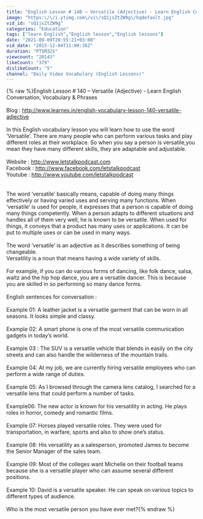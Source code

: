 ```yaml
---
title: "English Lesson # 140 – Versatile (Adjective) - Learn English Conversation, Vocabulary & Phrases"
image: "https:\/\/i.ytimg.com\/vi\/sQ1jsZtZW9g\/hqdefault.jpg"
vid_id: "sQ1jsZtZW9g"
categories: "Education"
tags: ["learn English","English lesson","English lessons"]
date: "2021-09-09T20:55:21+03:00"
vid_date: "2015-12-04T11:00:36Z"
duration: "PT5M32S"
viewcount: "20143"
likeCount: "379"
dislikeCount: "5"
channel: "Daily Video Vocabulary (English Lessons)"
---
```

{% raw %}English Lesson # 140 – Versatile (Adjective) - Learn English Conversation, Vocabulary &amp; Phrases<br /><br />Blog : <a rel="nofollow" target="blank" href="http://www.learnex.in/english-vocabulary-lesson-140-versatile-adjective">http://www.learnex.in/english-vocabulary-lesson-140-versatile-adjective</a><br /><br />In this English vocabulary lesson you will learn how to use the word ‘Versatile’. There are many people who can perform various tasks and play different roles at their workplace. So when you say a person is versatile,you mean they have many different skills, they are adaptable and adjustable.<br /><br />Website : <a rel="nofollow" target="blank" href="http://www.letstalkpodcast.com">http://www.letstalkpodcast.com</a><br />Facebook : <a rel="nofollow" target="blank" href="http://www.facebook.com/letstalkpodcast">http://www.facebook.com/letstalkpodcast</a><br />Youtube : <a rel="nofollow" target="blank" href="http://www.youtube.com/letstalkpodcast">http://www.youtube.com/letstalkpodcast</a><br /><br /><br />The word ‘versatile’ basically means, capable of doing many things effectively  or having varied uses and serving many functions.  When ‘versatile’ is used for people, it expresses that a person is capable of doing many things competently. When a person adapts to different situations and handles all of them very well, he is known to be versatile.  When used for things, it conveys that a product has many uses or applications. It can be put to multiple uses or can be used in many ways. <br /><br />The word ‘versatile’ is an adjective as it describes something of being changeable. <br />Versatility is a noun that means having a wide variety of skills.<br /><br />For example, if you can do various forms of dancing, like folk dance, salsa, waltz and the hip hop dance, you are a versatile dancer. This is because you are skilled in so performing so many dance forms. <br /><br />English sentences for conversation :<br /><br />Example 01: A leather jacket is a versatile garment that can be worn in all seasons. It looks simple and classy.<br /><br />Example 02: A smart phone is one of the most versatile communication gadgets in today’s world.<br /><br />Example 03 : The SUV is a versatile vehicle that blends in easily on the city streets and can also handle the wilderness of the mountain trails.<br /><br />Example 04: At my job, we are currently hiring versatile employees who can perform a wide range of duties.<br /><br />Example 05: As I browsed through the camera lens catalog, I searched for a versatile lens that could perform a number of tasks.<br /><br />Example06: The new actor is known for his versatility in acting. He plays roles in horror, comedy and romantic films.<br /><br />Example 07: Horses played versatile roles. They were used for transportation, in warfare, sports and also to show one’s status.<br /><br />Example 08: His versatility as a salesperson, promoted James to become the Senior Manager of the sales team.<br /><br />Example 09:  Most of the colleges want Michelle on their football teams because she is a versatile player who can assume several different positions.<br /><br />Example 10: David  is a versatile speaker. He can speak on various topics to different types of audience.<br /><br />Who is the most versatile person you have ever met?{% endraw %}
